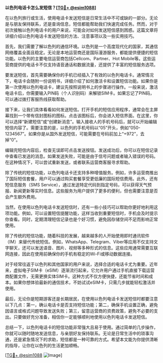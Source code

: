 **以色列电话卡怎么发短信？[[TG💪+ @esim1088](https://t.me/s/esim1088)]**

在以色列旅行或生活，使用电话卡发送短信是日常生活中不可或缺的一部分。无论是与朋友保持联系，还是查询信息，短信都能帮助我们快速完成任务。然而，对于初次接触以色列电话卡的用户来说，可能会对如何发送短信感到困惑。这篇文章将详细介绍以色列电话卡发送短信的方法、注意事项以及一些实用技巧。

首先，我们需要了解以色列的通信环境。以色列是一个高度现代化的国家，其通信网络覆盖全面且稳定。无论是本地运营商还是国际漫游服务，都能提供便捷的短信功能。以色列的主要电信运营商包括Cellcom、Partner、Hot Mobile等。这些运营商提供的电话卡不仅支持语音通话和数据流量，还提供了丰富的短信服务选项。

要发送短信，首先需要确保你的手机已经插入了有效的以色列电话卡。通常情况下，电话卡会随附一份说明书，详细介绍了如何激活卡和设置短信功能。如果你是第一次使用以色列电话卡，建议先按照说明书上的步骤进行操作。一般来说，激活电话卡后，你需要输入PIN码（个人识别码）来解锁SIM卡。如果忘记了PIN码，可以通过拨打客服热线获取帮助。

接下来，让我们具体看看如何发送短信。打开手机的短信应用程序，通常会在主屏幕找到一个带有信封图标的图标。点击该图标后，你会进入短信界面。在这里，你可以选择“新建短信”或“创建新消息”。输入接收人的手机号码后，就可以开始编辑短信内容了。需要注意的是，以色列的手机号码以“05”开头，例如“050-1234567”。如果你是从国外发送短信，可能需要在号码前加上“+972”，去掉“0”。

编辑完短信内容后，检查无误即可点击发送按钮。发送成功后，你可以在短信记录中查看已发送的消息。如果发送失败，可能是由于信号问题或者输入错误的号码。在这种情况下，可以尝试重新发送，或者联系运营商客服寻求帮助。

除了传统的短信功能，以色列电话卡还支持多种增值服务。例如，许多运营商推出了国际短信套餐，用户可以通过购买套餐享受更低廉的国际短信费用。此外，还有短信息服务（SMS Service），通过发送特定代码到指定号码，可以获得天气预报、新闻更新等实时信息。这些服务为用户提供了更多的便利，但也需要注意是否会产生额外费用。

当然，在使用以色列电话卡发送短信时，还有一些小技巧可以帮助你更好地利用这项功能。例如，可以设置短信提醒功能，这样当收到重要短信时，手机会及时提示你查看。同时，定期清理短信记录也是个好习惯，避免因存储空间不足而影响正常使用。

除了传统的短信功能，随着科技的发展，越来越多的人开始使用即时通讯软件（IM）来替代传统短信。例如，WhatsApp、Telegram、Viber等应用不仅支持文字聊天，还可以发送语音、图片、视频等多种形式的信息。这些应用通常需要互联网连接，因此在使用前确保你的手机有稳定的Wi-Fi或移动数据连接。

对于经常往返于以色列和其他国家的用户来说，选择合适的电话卡尤为重要。近年来，虚拟电子SIM卡（eSIM）逐渐流行起来，它允许用户通过手机直接下载运营商配置文件，无需更换实体SIM卡。这种方式不仅方便快捷，还能节省时间和成本。如果你想体验最新的通信技术，不妨试试eSIM卡，只需几步就能轻松激活并使用。

最后，无论你是短期游客还是长期居民，在使用以色列电话卡发送短信时都要注意以下几点：第一，确认电话卡是否支持短信功能；第二，确保手机设置正确，避免因语言或格式问题导致发送失败；第三，留意运营商的资费政策，避免不必要的支出。只要做好充分准备，相信你一定能够顺利地使用以色列电话卡发送短信。

总结一下，以色列电话卡的短信功能非常强大且易于使用。通过简单的几步操作，你就可以随时随地发送信息，与亲朋好友保持联系。无论是日常生活中的琐事沟通，还是紧急情况下的求助，短信都是一种可靠的方式。希望本文能为你提供清晰的指导，让你在以色列的生活更加顺畅。

[[TG💪+ @esim1088](https://t.me/s/esim1088) ![Image](https://i.postimg.cc/4NQfJmqS/Snipaste-2025-05-13-00-14-12.png)]